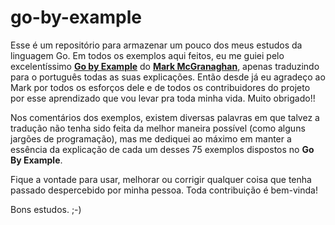 # go-by-example

Esse é um repositório para armazenar um pouco dos meus estudos da linguagem Go. Em todos os exemplos aqui feitos, eu me guiei pelo excelentíssimo **[Go by Example](https://gobyexample.com/)** do **[Mark McGranaghan](https://markmcgranaghan.com/)**, apenas traduzindo para o português todas as suas explicações. Então desde já eu agradeço ao Mark por todos os esforços dele e de todos os contribuidores do projeto por esse aprendizado que vou levar pra toda minha vida. Muito obrigado!!

Nos comentários dos exemplos, existem diversas palavras em que talvez a tradução não tenha sido feita da melhor maneira possível (como alguns jargões de programação), mas me dediquei ao máximo em manter a essência da explicação de cada um desses 75 exemplos dispostos no **Go By Example**.

Fique a vontade para usar, melhorar ou corrigir qualquer coisa que tenha passado despercebido por minha pessoa. Toda contribuição é bem-vinda!

Bons estudos. ;-)